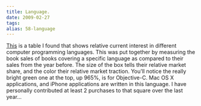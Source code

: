 ```yaml
---
title: Language.
date: 2009-02-27
tags: 
alias: 58-language
---
```


  
  
[This](http://radar.oreilly.com/assets_c/2009/02/TM_qtr_py_Prog_Lang.html) is a table I found that shows relative current interest in different computer programming languages. This was put together by measuring the book sales of books covering a specific language as compared to their sales from the year before. The size of the box tells their relative market share, and the color their relative market traction. You'll notice the really bright green one at the top, up 965%, is for Objective-C. Mac OS X applications, and iPhone applications are written in this language. I have personally contributed at least 2 purchases to that square over the last year...